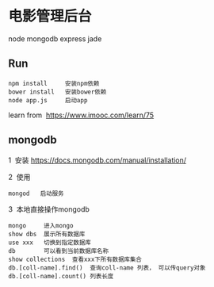 # 电影管理后台

node mongodb express jade

## Run
```
npm install     安装npm依赖
bower install   安装bower依赖
node app.js     启动app
```
learn from  <a href="https://www.imooc.com/learn/75" target="_blank">https://www.imooc.com/learn/75</a>

## mongodb

1  安装 <a href="https://docs.mongodb.com/manual/installation/" target="_blank">https://docs.mongodb.com/manual/installation/</a>

2  使用
```
mongod   启动服务 
```
3  本地直接操作mongodb
```
mongo     进入mongo
show dbs  展示所有数据库
use xxx   切换到指定数据库
db        可以看到当前数据库名称
show collections  查看xxx下所有数据库集合
db.[coll-name].find()  查询coll-name 列表， 可以传query对象
db.[coll-name].count() 列表长度
```
